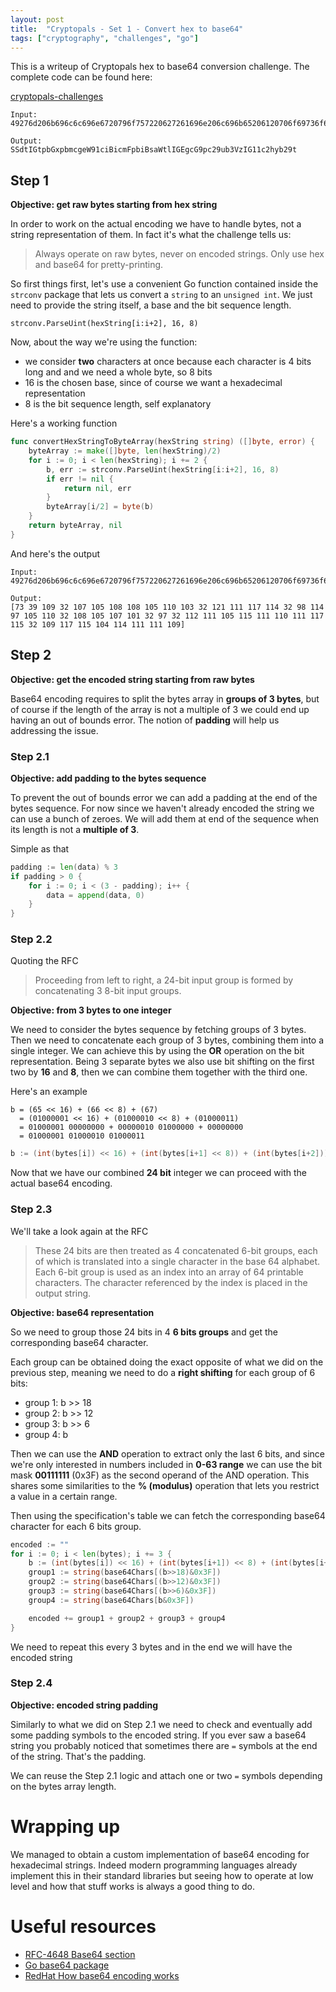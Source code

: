 ```yaml
---
layout: post
title:  "Cryptopals - Set 1 - Convert hex to base64"
tags: ["cryptography", "challenges", "go"]
---
```


This is a writeup of Cryptopals hex to base64 conversion challenge. The complete code can be found here:

[cryptopals-challenges](https://github.com/paolobroglio/cryptopals-challenges)


```
Input: 
49276d206b696c6c696e6720796f757220627261696e206c696b65206120706f69736f6e6f7573206d757368726f6f6d

Output:
SSdtIGtpbGxpbmcgeW91ciBicmFpbiBsaWtlIGEgcG9pc29ub3VzIG11c2hyb29t
```

## Step 1

**Objective: get raw bytes starting from hex string**

In order to work on the actual encoding we have to handle bytes, not a string representation of them. In fact 
it's what the challenge tells us: 

> Always operate on raw bytes, never on encoded strings. Only use hex and base64 for pretty-printing.

So first things first, let's use a convenient Go function contained inside the `strconv` package that lets us convert a `string` to an `unsigned int`. We just need to provide the string itself, a base and the bit sequence length.

`strconv.ParseUint(hexString[i:i+2], 16, 8)`

Now, about the way we're using the function:
- we consider **two** characters at once because each character is 4 bits long and and we need a whole byte, so 8 bits
- 16 is the chosen base, since of course we want a hexadecimal representation
- 8 is the bit sequence length, self explanatory

Here's a working function
```go
func convertHexStringToByteArray(hexString string) ([]byte, error) {
    byteArray := make([]byte, len(hexString)/2)
    for i := 0; i < len(hexString); i += 2 {
        b, err := strconv.ParseUint(hexString[i:i+2], 16, 8)
        if err != nil {
            return nil, err
        }
        byteArray[i/2] = byte(b)
    }
    return byteArray, nil
}
```

And here's the output

```
Input:
49276d206b696c6c696e6720796f757220627261696e206c696b65206120706f69736f6e6f7573206d757368726f6f6d

Output:
[73 39 109 32 107 105 108 108 105 110 103 32 121 111 117 114 32 98 114 97 105 110 32 108 105 107 101 32 97 32 112 111 105 115 111 110 111 117 115 32 109 117 115 104 114 111 111 109]
```

## Step 2

**Objective: get the encoded string starting from raw bytes**

Base64 encoding requires to split the bytes array in **groups of 3 bytes**, but of course if the length of the array is not a multiple of 3 we could end up having an out of bounds error.
The notion of **padding** will help us addressing the issue.

### Step 2.1 

**Objective: add padding to the bytes sequence**

To prevent the out of bounds error we can add a padding at the end of the bytes sequence. For now since we haven't already encoded the string we can use a bunch of zeroes. We will add them at end of the sequence when its length is not a **multiple of 3**.

Simple as that

```go
padding := len(data) % 3 
if padding > 0 { 
    for i := 0; i < (3 - padding); i++ { 
        data = append(data, 0) 
    } 
}
```

### Step 2.2

Quoting the RFC

> Proceeding from left to right, a
   24-bit input group is formed by concatenating 3 8-bit input groups.

**Objective: from 3 bytes to one integer**

We need to consider the bytes sequence by fetching groups of 3 bytes. Then we need to concatenate each group of 3 bytes, combining them into a single integer.
We can achieve this by using the **OR** operation on the bit representation. Being 3 separate bytes we also use bit shifting on the first two by **16** and **8**, then we can combine them together with the third one.

Here's an example

```
b = (65 << 16) + (66 << 8) + (67)
  = (01000001 << 16) + (01000010 << 8) + (01000011)
  = 01000001 00000000 + 00000010 01000000 + 00000000
  = 01000001 01000010 01000011
```
```go
b := (int(bytes[i]) << 16) + (int(bytes[i+1] << 8)) + (int(bytes[i+2]))
```

Now that we have our combined **24 bit** integer we can proceed with the actual base64 encoding.

### Step 2.3

We'll take a look again at the RFC

> These 24 bits are then treated as 4 concatenated 6-bit groups, each
of which is translated into a single character in the base 64
alphabet. Each 6-bit group is used as an index into an array of 64 printable characters.  The character referenced by the index is placed in the output string.

**Objective: base64 representation**

So we need to group those 24 bits in 4 **6 bits groups** and get the corresponding base64 character.

Each group can be obtained doing the exact opposite of what we did on the previous step, meaning we need to do a **right shifting** for each group of 6 bits:
- group 1: b >> 18
- group 2: b >> 12
- group 3: b >> 6
- group 4: b

Then we can use the **AND** operation to extract only the last 6 bits, and since we're only interested in numbers included in **0-63 range** we can use the bit mask **00111111** (0x3F) as the second operand of the AND operation.
This shares some similarities to the **% (modulus)** operation that lets you restrict a value in a certain range.

Then using the specification's table we can fetch the corresponding base64 character for each 6 bits group.

```go
encoded := ""
for i := 0; i < len(bytes); i += 3 {
    b := (int(bytes[i]) << 16) + (int(bytes[i+1]) << 8) + (int(bytes[i+2]))
    group1 := string(base64Chars[(b>>18)&0x3F])
    group2 := string(base64Chars[(b>>12)&0x3F])
    group3 := string(base64Chars[(b>>6)&0x3F])
    group4 := string(base64Chars[b&0x3F])

    encoded += group1 + group2 + group3 + group4
}
```
We need to repeat this every 3 bytes and in the end we will have the encoded string

### Step 2.4

**Objective: encoded string padding**

Similarly to what we did on Step 2.1 we need to check and eventually add some padding symbols to the encoded string. If you ever saw a base64 string you probably noticed that sometimes there are `=` symbols at the end of the string. That's the padding.

We can reuse the Step 2.1 logic and attach one or two `=` symbols depending on the bytes array length.

# Wrapping up

We managed to obtain a custom implementation of base64 encoding for hexadecimal strings. Indeed modern programming languages already implement this in their standard libraries but seeing how to operate at low level and how that stuff works is always a good thing to do.


# Useful resources

- [RFC-4648 Base64 section](https://datatracker.ietf.org/doc/html/rfc4648#section-4)
- [Go base64 package](https://pkg.go.dev/encoding/base64)
- [RedHat How base64 encoding works](https://www.redhat.com/en/blog/base64-encoding)